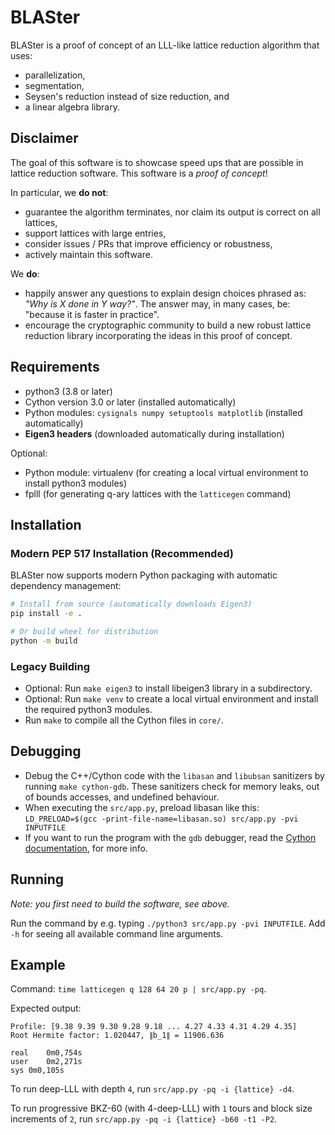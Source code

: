 # BLASter

BLASter is a proof of concept of an LLL-like lattice reduction algorithm that uses:

- parallelization,
- segmentation,
- Seysen's reduction instead of size reduction, and
- a linear algebra library.

## Disclaimer

The goal of this software is to showcase speed ups that are possible in lattice reduction software.
This software is a *proof of concept*!

In particular, we **do not**:

- guarantee the algorithm terminates, nor claim its output is correct on all lattices,
- support lattices with large entries,
- consider issues / PRs that improve efficiency or robustness,
- actively maintain this software.

We **do**:

- happily answer any questions to explain design choices phrased as: *"Why is X done in Y way?"*. The answer may, in many cases, be: "because it is faster in practice".
- encourage the cryptographic community to build a new robust lattice reduction library incorporating the ideas in this proof of concept.

## Requirements

- python3 (3.8 or later)
- Cython version 3.0 or later (installed automatically)
- Python modules: `cysignals numpy setuptools matplotlib` (installed automatically)
- **Eigen3 headers** (downloaded automatically during installation)

Optional:

- Python module: virtualenv (for creating a local virtual environment to install python3 modules)
- fplll (for generating q-ary lattices with the `latticegen` command)

## Installation

### Modern PEP 517 Installation (Recommended)

BLASter now supports modern Python packaging with automatic dependency management:

```bash
# Install from source (automatically downloads Eigen3)
pip install -e .

# Or build wheel for distribution
python -m build
```

### Legacy Building

- Optional: Run `make eigen3` to install libeigen3 library in a subdirectory.
- Optional: Run `make venv` to create a local virtual environment and install the required python3 modules.
- Run `make` to compile all the Cython files in `core/`.

## Debugging

- Debug the C++/Cython code with the `libasan` and `libubsan` sanitizers by running `make cython-gdb`.
    These sanitizers check for memory leaks, out of bounds accesses, and undefined behaviour.
- When executing the `src/app.py`, preload libasan like this:
    `LD_PRELOAD=$(gcc -print-file-name=libasan.so) src/app.py -pvi INPUTFILE`
- If you want to run the program with the `gdb` debugger, read the [Cython documentation](https://cython.readthedocs.io/en/stable/src/userguide/debugging.html#running-the-debugger), for more info.

## Running

*Note: you first need to build the software, see above.*

Run the command by e.g. typing `./python3 src/app.py -pvi INPUTFILE`.
Add `-h` for seeing all available command line arguments.

## Example

Command: `time latticegen q 128 64 20 p | src/app.py -pq`.

Expected output:
```
Profile: [9.38 9.39 9.30 9.28 9.18 ... 4.27 4.33 4.31 4.29 4.35]
Root Hermite factor: 1.020447, ∥b_1∥ = 11906.636

real	0m0,754s
user	0m2,271s
sys	0m0,105s
```

To run deep-LLL with depth `4`, run `src/app.py -pq -i {lattice} -d4`.

To run progressive BKZ-60 (with 4-deep-LLL) with `1` tours and block size increments of `2`, run `src/app.py -pq -i {lattice} -b60 -t1 -P2`.
